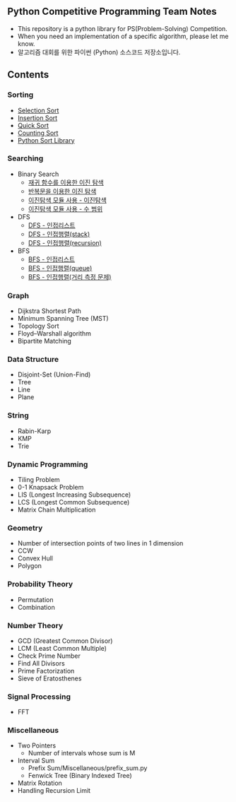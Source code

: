 ## Python Competitive Programming Team Notes

* This repository is a python library for PS(Problem-Solving) Competition.
* When you need an implementation of a specific algorithm, please let me know.
* 알고리즘 대회를 위한 파이썬 (Python) 소스코드 저장소입니다.

## Contents

### Sorting

* [Selection Sort](/Sorting/selection.py)
* [Insertion Sort](/Sorting/insertion.py)
* [Quick Sort](/Sorting/quick.py)
* [Counting Sort](/Sorting/counting.py)
* [Python Sort Library](/Sorting/python.py)

### Searching

* Binary Search
    * [재귀 함수를 이용한 이진 탐색](/Searching/binary_1.py)
    * [반복문을 이용한 이진 탐색](/Searching/binary_2.py) 
    * [이진탐색 모듈 사용 -  이진탐색](/Searching/binary_3.py)
    * [이진탐색 모듈 사용 -  수 범위](/Searching/binary_4.py)
* DFS 
    * [DFS - 인접리스트](/Searching/dfs_list.py)
    * [DFS - 인접행렬(stack)](/Searching/dfs_basic.py) 
    * [DFS - 인접행렬(recursion)](/Searching/dfs_recursion.py)
* BFS
    * [BFS - 인접리스트](/Searching/bfs_list.py)
    * [BFS - 인접행렬(queue)](/Searching/bfs_basic.py)
    * [BFS - 인접행렬(거리 측정 문제)](/Searching/bfs_dis.py)

### Graph

* Dijkstra Shortest Path
* Minimum Spanning Tree (MST)
* Topology Sort
* Floyd–Warshall algorithm
* Bipartite Matching

### Data Structure

* Disjoint-Set (Union-Find)
* Tree
* Line
* Plane

### String

* Rabin-Karp
* KMP
* Trie

### Dynamic Programming

* Tiling Problem
* 0-1 Knapsack Problem
* LIS (Longest Increasing Subsequence)
* LCS (Longest Common Subsequence)
* Matrix Chain Multiplication

### Geometry

* Number of intersection points of two lines in 1 dimension
* CCW
* Convex Hull
* Polygon

### Probability Theory

* Permutation
* Combination

### Number Theory

* GCD (Greatest Common Divisor)
* LCM (Least Common Multiple)
* Check Prime Number
* Find All Divisors
* Prime Factorization
* Sieve of Eratosthenes

### Signal Processing

* FFT

### Miscellaneous

* Two Pointers
    * Number of intervals whose sum is M
* Interval Sum
    * Prefix Sum/Miscellaneous/prefix_sum.py
    * Fenwick Tree (Binary Indexed Tree)
* Matrix Rotation
* Handling Recursion Limit
